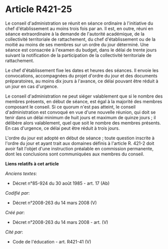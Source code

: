 # Article R421-25

Le conseil d'administration se réunit en séance ordinaire à l'initiative du chef d'établissement au moins trois fois par an.
Il est, en outre, réuni en séance extraordinaire à la demande de l'autorité académique, de la collectivité territoriale de
rattachement, du chef d'établissement ou de la moitié au moins de ses membres sur un ordre du jour déterminé. Une séance est
consacrée à l'examen du budget, dans le délai de trente jours suivant la notification de la participation de la collectivité
territoriale de rattachement.

Le chef d'établissement fixe les dates et heures des séances. Il envoie les convocations, accompagnées du projet d'ordre du
jour et des documents préparatoires, au moins dix jours à l'avance, ce délai pouvant être réduit à un jour en cas d'urgence.

Le conseil d'administration ne peut siéger valablement que si le nombre des membres présents, en début de séance, est égal à
la majorité des membres composant le conseil. Si ce quorum n'est pas atteint, le conseil d'administration est convoqué en vue
d'une nouvelle réunion, qui doit se tenir dans un délai minimum de huit jours et maximum de quinze jours ; il délibère alors
valablement, quel que soit le nombre des membres présents. En cas d'urgence, ce délai peut être réduit à trois jours.

L'ordre du jour est adopté en début de séance ; toute question inscrite à l'ordre du jour et ayant trait aux domaines définis
à l'article R. 421-2 doit avoir fait l'objet d'une instruction préalable en commission permanente, dont les conclusions sont
communiquées aux membres du conseil.

**Liens relatifs à cet article**

_Anciens textes_:

  - Décret n°85-924 du 30 août 1985 - art. 17 (Ab)

_Codifié par_:

  - Décret n°2008-263 du 14 mars 2008 (V)

_Créé par_:

  - Décret n°2008-263 du 14 mars 2008 - art. (V)

_Cité par_:

  - Code de l'éducation - art. R421-41 (V)
